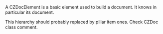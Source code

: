 A CZDocElement is a basic element used to build a document. 
It knows in particular its document. 

This hierarchy should probably replaced by pillar item ones.  Check CZDoc class comment.